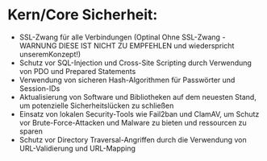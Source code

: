 # Kern/Core Sicherheit:

- SSL-Zwang für alle Verbindungen (Optinal Ohne SSL-Zwang  -WARNUNG DIESE IST NICHT ZU EMPFEHLEN und wiederspricht unseremKonzept!)
- Schutz vor SQL-Injection und Cross-Site Scripting durch Verwendung von PDO und Prepared Statements
- Verwendung von sicheren Hash-Algorithmen für Passwörter und Session-IDs
- Aktualisierung von Software und Bibliotheken auf dem neuesten Stand, um potenzielle Sicherheitslücken zu schließen
- Einsatz von lokalen Security-Tools wie Fail2ban und ClamAV, um Schutz vor Brute-Force-Attacken und Malware zu bieten und ressourcen zu sparen
- Schutz vor Directory Traversal-Angriffen durch die Verwendung von URL-Validierung und URL-Mapping
